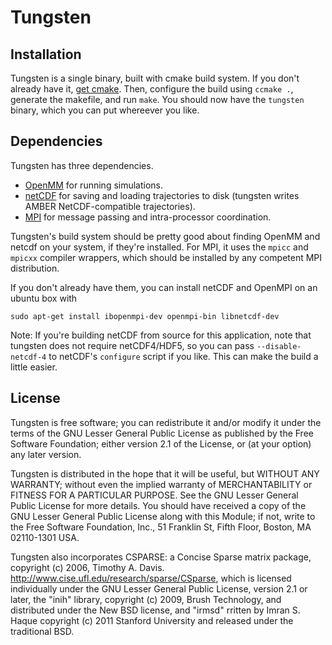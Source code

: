 Tungsten
========

Installation
------------
Tungsten is a single binary, built with cmake build system. If you don't already
have it, [get cmake](http://www.cmake.org/cmake/resources/software.html). Then,
configure the build using `ccmake .`, generate the makefile, and run `make`. You
should now have the `tungsten` binary, which you can put whereever you like.

Dependencies
------------
Tungsten has three dependencies.
- [OpenMM](https://simtk.org/home/openmm) for running simulations.
- [netCDF](http://www.unidata.ucar.edu/software/netcdf/docs/index.html) for saving and
loading trajectories to disk (tungsten writes AMBER NetCDF-compatible trajectories).
- [MPI](http://en.wikipedia.org/wiki/Message_Passing_Interface) for message passing and
intra-processor coordination.

Tungsten's build system should be pretty good about finding OpenMM and netcdf on your system,
if they're installed. For MPI, it uses the `mpicc` and `mpicxx` compiler wrappers, which should
be installed by any competent MPI distribution.

If you don't already have them, you can install netCDF and OpenMPI on an ubuntu box with 

```
sudo apt-get install ibopenmpi-dev openmpi-bin libnetcdf-dev
```

Note: If you're building netCDF from source for this application, note that tungsten does not
require netCDF4/HDF5, so you can pass `--disable-netcdf-4` to netCDF's `configure` script
if you like. This can make the build a little easier.

License
-------
Tungsten is free software; you can redistribute it and/or modify it under the terms of the GNU Lesser
General Public License as published by the Free Software Foundation; either version 2.1 of the
License, or (at your option) any later version.

Tungsten is distributed in the hope that it will be useful, but WITHOUT ANY WARRANTY; without even the
implied warranty of MERCHANTABILITY or FITNESS FOR A PARTICULAR PURPOSE. See the GNU Lesser General
Public License for more details. You should have received a copy of the GNU Lesser General Public
License along with this Module; if not, write to the Free Software Foundation, Inc., 51 Franklin St,
Fifth Floor, Boston, MA 02110-1301 USA.

Tungsten also incorporates CSPARSE: a Concise Sparse matrix package, copyright (c) 2006, Timothy A.
Davis. http://www.cise.ufl.edu/research/sparse/CSparse, which is licensed individually under
the GNU Lesser General Public License, version 2.1 or later, the "inih" library, copyright (c)
2009, Brush Technology, and distributed under the New BSD license, and "irmsd" rritten by Imran
S. Haque copyright (c) 2011 Stanford University and released under the traditional BSD.
